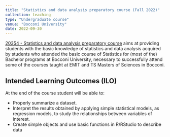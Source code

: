 ```yaml
---
title: "Statistics and data analysis preparatory course (Fall 2022)"
collection: teaching
type: "Undergraduate course"
venue: "Bocconi University"
date: 2022-09-30
---
```

[20354 - Statistics and data analysis preparatory course](https://didattica.unibocconi.it/ts/tsn_anteprima.php?cod_ins=20354&anno=2023&IdPag=) aims at providing students with the basic knowledge of statistics and data analysis acquired by students who attended the basic course of Statistics for (most of the) Bachelor programs at Bocconi University, necessary to successfully attend some of the courses taught at EMIT and TS Masters of Sciences in Bocconi.

## Intended Learning Outcomes (ILO)
At the end of the course student will be able to:
- Properly summarize a dataset.
- Interpret the results obtained by applying simple statistical models, as regression models, to study the relationships between variables of interest.
- Create simple objects and use basic functions in R/RStudio to describe data
  
